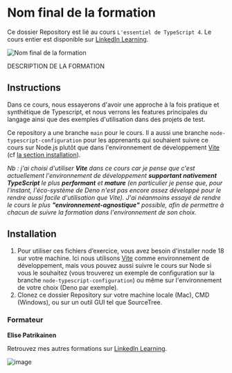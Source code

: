 # Nom final de la formation

Ce dossier Repository est lié au cours `L'essentiel de TypeScript 4`. Le cours entier est disponible sur [LinkedIn Learning]().

![Nom final de la formation][lil-thumbnail-url]

DESCRIPTION DE LA FORMATION

## Instructions

Dans ce cours, nous essayerons d'avoir une approche à la fois pratique et synthétique de Typescript, et nous verrons les features principales du langage ainsi que des exemples d'utilisation dans des projets de test.

Ce repository a une branche `main` pour le cours. Il a aussi une branche `node-typescript-configuration` pour les apprenants qui souhaient suivre ce cours sur Node.js plutôt que dans l'environnement de développement [Vite](https://vitejs.dev/) (cf [la section installation](https://github.com/LinkedInLearning/essentiel-TypeScript4-3090057/tree/node-typescript-configuration#installation)).

*Nb : j'ai choisi d'utiliser **Vite** dans ce cours car je pense que c'est actuellement l'environnement de développement **supportant nativement TypeScript** le plus **performant** et **mature** (en particulier je pense que, pour l'instant, l'éco-système de Deno n'est pas encore assez développé pour le rendre aussi facile d'utilisation que Vite). J'ai néanmoins essayé de rendre le cours le plus **"environnement-agnostique"** possible, afin de permettre à chacun de suivre la formation dans l'environnement de son choix.*  

## Installation

1. Pour utiliser ces fichiers d’exercice, vous avez besoin d'installer node 18 sur votre machine. Ici nous utilisons [Vite](https://vitejs.dev/) comme environnement de développement, mais vous pouvez aussi suivre le cours sur Node si vous le souhaitez (vous trouverez un exemple de configuration sur la branche `node-typescript-configuration`) ou même sur l'environnement de votre choix (Deno par exemple). 
2. Clonez ce dossier Repository sur votre machine locale (Mac), CMD (Windows), ou sur un outil GUI tel que SourceTree. 


### Formateur

**Elise Patrikainen** 

 Retrouvez mes autres formations sur [LinkedIn Learning](https://www.linkedin.com/learning/instructors/elise-patrikainen).
 
[0]: # (Replace these placeholder URLs with actual course URLs)
[lil-course-url]:  https://
[lil-thumbnail-url]: https://
[lil-URL-trainer]: [https://](https://www.linkedin.com/learning/instructors/elise-patrikainen?u=104)
![image](https://user-images.githubusercontent.com/84396123/197479148-0f470c50-60de-4632-98ad-70c686e5931f.png)
